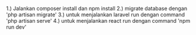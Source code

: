1.) Jalankan composer install dan npm install
2.) migrate database dengan 'php artisan migrate'
3.) untuk menjalankan laravel run dengan command 'php artisan serve'
4.) untuk menjalankan react run dengan command 'npm run dev'
